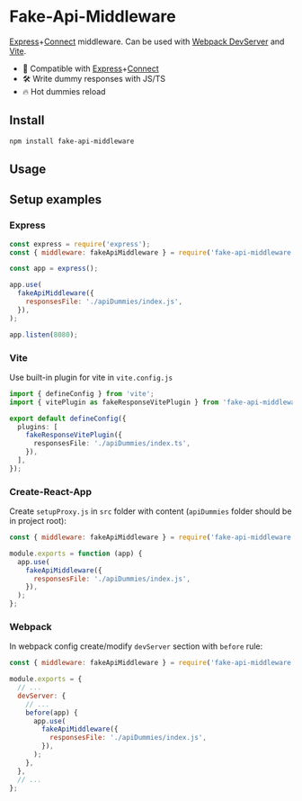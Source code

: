 # Fake-Api-Middleware

[Express](https://github.com/expressjs/express)+[Connect](https://github.com/senchalabs/connect) middleware. Can be used with [Webpack DevServer](https://github.com/webpack/webpack-dev-server) and [Vite](https://github.com/vitejs/vite).

- 🔩 Compatible with [Express](https://github.com/expressjs/express)+[Connect](https://github.com/senchalabs/connect)
- 🛠️ Write dummy responses with JS/TS
- 🔥 Hot dummies reload

## Install

```sh
npm install fake-api-middleware
```

## Usage

## Setup examples

### Express

```js
const express = require('express');
const { middleware: fakeApiMiddleware } = require('fake-api-middleware');

const app = express();

app.use(
  fakeApiMiddleware({
    responsesFile: './apiDummies/index.js',
  }),
);

app.listen(8080);
```

### Vite

Use built-in plugin for vite in `vite.config.js`

```ts
import { defineConfig } from 'vite';
import { vitePlugin as fakeResponseVitePlugin } from 'fake-api-middleware';

export default defineConfig({
  plugins: [
    fakeResponseVitePlugin({
      responsesFile: './apiDummies/index.ts',
    }),
  ],
});
```

### Create-React-App

Create `setupProxy.js` in `src` folder with content (`apiDummies` folder should be in project root):

```js
const { middleware: fakeApiMiddleware } = require('fake-api-middleware');

module.exports = function (app) {
  app.use(
    fakeApiMiddleware({
      responsesFile: './apiDummies/index.js',
    }),
  );
};
```

### Webpack

In webpack config create/modify `devServer` section with `before` rule:

```js
const { middleware: fakeApiMiddleware } = require('fake-api-middleware');

module.exports = {
  // ...
  devServer: {
    // ...
    before(app) {
      app.use(
        fakeApiMiddleware({
          responsesFile: './apiDummies/index.js',
        }),
      );
    },
  },
  // ...
};
```
